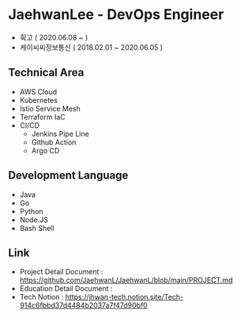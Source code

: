 # JaehwanLee - DevOps Engineer
- 휙고 ( 2020.06.08 ~ )
- 케이씨씨정보통신 ( 2018.02.01 ~ 2020.06.05 )

## Technical Area
- AWS Cloud
- Kubernetes
- Istio Service Mesh
- Terraform IaC
- CI/CD
  - Jenkins Pipe Line
  - Github Action
  - Argo CD

## Development Language
- Java
- Go
- Python
- Node.JS
- Bash Shell


## Link
- Project Detail Document : https://github.com/JaehwanL/JaehwanL/blob/main/PROJECT.md
- Education Detail Document : 
- Tech Notion : https://jhwan-tech.notion.site/Tech-914c6fbbd37d4484b2037a7f47d90bf0
